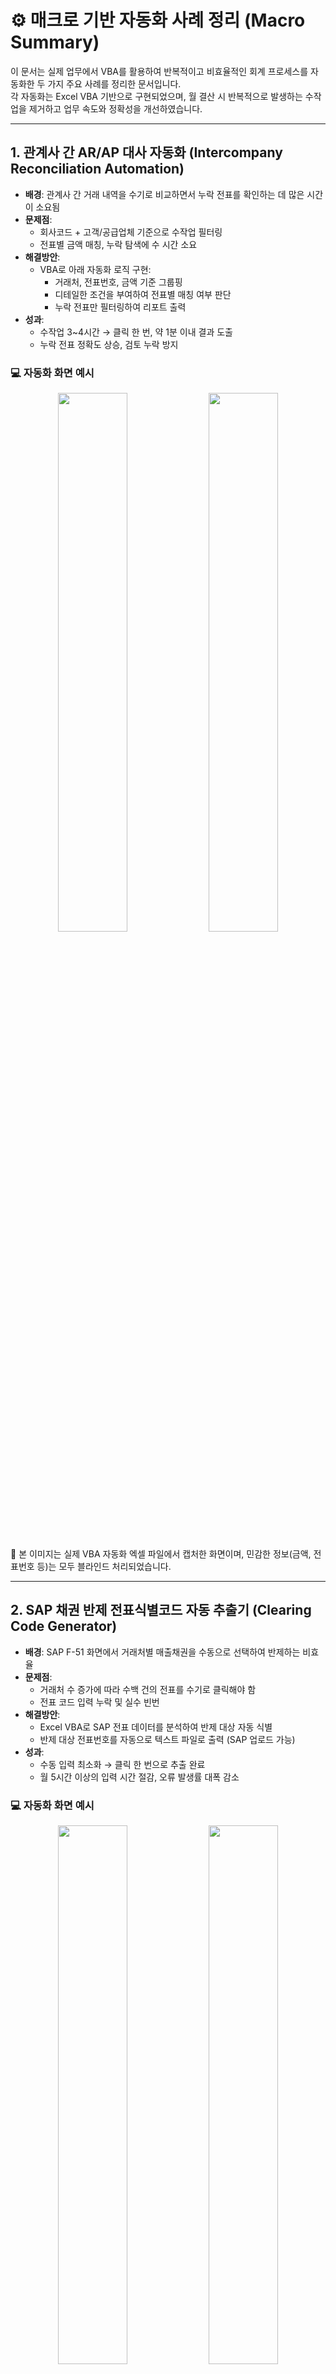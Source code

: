 # ⚙️ 매크로 기반 자동화 사례 정리 (Macro Summary)

이 문서는 실제 업무에서 VBA를 활용하여 반복적이고 비효율적인 회계 프로세스를 자동화한 두 가지 주요 사례를 정리한 문서입니다.  
각 자동화는 Excel VBA 기반으로 구현되었으며, 월 결산 시 반복적으로 발생하는 수작업을 제거하고 업무 속도와 정확성을 개선하였습니다.

---

## 1. 관계사 간 AR/AP 대사 자동화 (Intercompany Reconciliation Automation)

- **배경**: 관계사 간 거래 내역을 수기로 비교하면서 누락 전표를 확인하는 데 많은 시간이 소요됨  
- **문제점**:
  - 회사코드 + 고객/공급업체 기준으로 수작업 필터링  
  - 전표별 금액 매칭, 누락 탐색에 수 시간 소요  
- **해결방안**:
  - VBA로 아래 자동화 로직 구현:  
    - 거래처, 전표번호, 금액 기준 그룹핑  
    - 디테일한 조건을 부여하여 전표별 매칭 여부 판단  
    - 누락 전표만 필터링하여 리포트 출력  
- **성과**:
  - 수작업 3~4시간 → 클릭 한 번, 약 1분 이내 결과 도출  
  - 누락 전표 정확도 상승, 검토 누락 방지  

### 💻 자동화 화면 예시

<p align="center">
  <img src="https://github.com/your-id/your-repo/blob/main/02_Macro_Summary/images/arap_summary_1.png?raw=true" width="47%">
  <img src="https://github.com/your-id/your-repo/blob/main/02_Macro_Summary/images/arap_summary_2.png?raw=true" width="47%">
</p>
<p align="center">

 💬 본 이미지는 실제 VBA 자동화 엑셀 파일에서 캡처한 화면이며, 민감한 정보(금액, 전표번호 등)는 모두 블라인드 처리되었습니다.
</p>

---

## 2. SAP 채권 반제 전표식별코드 자동 추출기 (Clearing Code Generator)

- **배경**: SAP F-51 화면에서 거래처별 매출채권을 수동으로 선택하여 반제하는 비효율  
- **문제점**:
  - 거래처 수 증가에 따라 수백 건의 전표를 수기로 클릭해야 함  
  - 전표 코드 입력 누락 및 실수 빈번  
- **해결방안**:
  - Excel VBA로 SAP 전표 데이터를 분석하여 반제 대상 자동 식별  
  - 반제 대상 전표번호를 자동으로 텍스트 파일로 출력 (SAP 업로드 가능)  
- **성과**:
  - 수동 입력 최소화 → 클릭 한 번으로 추출 완료  
  - 월 5시간 이상의 입력 시간 절감, 오류 발생률 대폭 감소  

### 💻 자동화 화면 예시
<p align="center">
  <img src="https://github.com/your-id/your-repo/blob/main/02_Macro_Summary/images/clearing_code_1.png?raw=true" width="47%">
  <img src="https://github.com/your-id/your-repo/blob/main/02_Macro_Summary/images/clearing_code_2.png?raw=true" width="47%">
</p>
<p align="center">
  
 💬 본 이미지는 실제 VBA 자동화 엑셀 파일에서 캡처한 화면이며, 민감한 정보(금액, 전표번호 등)는 모두 블라인드 처리되었습니다.
</p>

---

